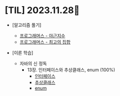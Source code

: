 # [TIL] 2023.11.28📒

 
* [알고리즘 풀기]
  * [프로그래머스 - 야근지수](https://github.com/elephant97/PROGRAMMERS/blob/main/Java/Level%203/%EC%95%BC%EA%B7%BC%EC%A7%80%EC%88%98.java)
  * [프로그래머스 - 최고의 집합](https://github.com/elephant97/PROGRAMMERS/blob/main/Java/Level%203/%EC%B5%9C%EA%B3%A0%EC%9D%98%EC%A7%91%ED%95%A9.java)

* [이론 학습]
  * 자바의 신 정독
    * 13장. 인터페이스와 추상클래스, enum (100%)
      * [인터페이스](../JavaStudy/interface.md)
      * [추상클래스](../JavaStudy/abstract.md)
      * [enum](../JavaStudy/enum.md)
 
